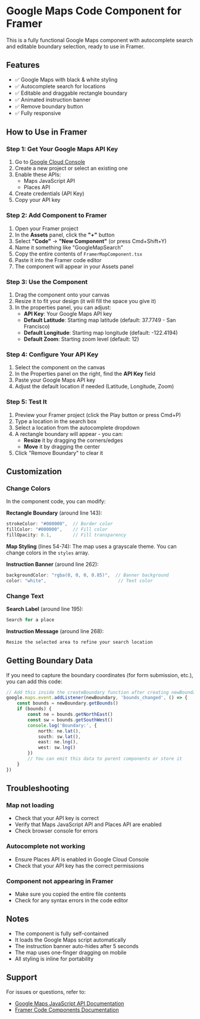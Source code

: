 # Google Maps Code Component for Framer

This is a fully functional Google Maps component with autocomplete search and editable boundary selection, ready to use in Framer.

## Features

- ✅ Google Maps with black & white styling
- ✅ Autocomplete search for locations
- ✅ Editable and draggable rectangle boundary
- ✅ Animated instruction banner
- ✅ Remove boundary button
- ✅ Fully responsive

## How to Use in Framer

### Step 1: Get Your Google Maps API Key

1. Go to [Google Cloud Console](https://console.cloud.google.com/)
2. Create a new project or select an existing one
3. Enable these APIs:
   - Maps JavaScript API
   - Places API
4. Create credentials (API Key)
5. Copy your API key

### Step 2: Add Component to Framer

1. Open your Framer project
2. In the **Assets** panel, click the **"+"** button
3. Select **"Code"** → **"New Component"** (or press Cmd+Shift+Y)
4. Name it something like "GoogleMapSearch"
5. Copy the entire contents of `FramerMapComponent.tsx`
6. Paste it into the Framer code editor
7. The component will appear in your Assets panel

### Step 3: Use the Component

1. Drag the component onto your canvas
2. Resize it to fit your design (it will fill the space you give it)
3. In the properties panel, you can adjust:
   - **API Key**: Your Google Maps API key
   - **Default Latitude**: Starting map latitude (default: 37.7749 - San Francisco)
   - **Default Longitude**: Starting map longitude (default: -122.4194)
   - **Default Zoom**: Starting zoom level (default: 12)

### Step 4: Configure Your API Key

1. Select the component on the canvas
2. In the Properties panel on the right, find the **API Key** field
3. Paste your Google Maps API key
4. Adjust the default location if needed (Latitude, Longitude, Zoom)

### Step 5: Test It

1. Preview your Framer project (click the Play button or press Cmd+P)
2. Type a location in the search box
3. Select a location from the autocomplete dropdown
4. A rectangle boundary will appear - you can:
   - **Resize** it by dragging the corners/edges
   - **Move** it by dragging the center
5. Click "Remove Boundary" to clear it

## Customization

### Change Colors

In the component code, you can modify:

**Rectangle Boundary** (around line 143):
```typescript
strokeColor: "#000000",  // Border color
fillColor: "#000000",    // Fill color
fillOpacity: 0.1,        // Fill transparency
```

**Map Styling** (lines 54-74):
The map uses a grayscale theme. You can change colors in the `styles` array.

**Instruction Banner** (around line 262):
```typescript
backgroundColor: "rgba(0, 0, 0, 0.85)",  // Banner background
color: "white",                           // Text color
```

### Change Text

**Search Label** (around line 195):
```typescript
Search for a place
```

**Instruction Message** (around line 268):
```typescript
Resize the selected area to refine your search location
```

## Getting Boundary Data

If you need to capture the boundary coordinates (for form submission, etc.), you can add this code:

```typescript
// Add this inside the createBoundary function after creating newBoundary
google.maps.event.addListener(newBoundary, 'bounds_changed', () => {
    const bounds = newBoundary.getBounds()
    if (bounds) {
        const ne = bounds.getNorthEast()
        const sw = bounds.getSouthWest()
        console.log('Boundary:', {
            north: ne.lat(),
            south: sw.lat(),
            east: ne.lng(),
            west: sw.lng()
        })
        // You can emit this data to parent components or store it
    }
})
```

## Troubleshooting

### Map not loading
- Check that your API key is correct
- Verify that Maps JavaScript API and Places API are enabled
- Check browser console for errors

### Autocomplete not working
- Ensure Places API is enabled in Google Cloud Console
- Check that your API key has the correct permissions

### Component not appearing in Framer
- Make sure you copied the entire file contents
- Check for any syntax errors in the code editor

## Notes

- The component is fully self-contained
- It loads the Google Maps script automatically
- The instruction banner auto-hides after 5 seconds
- The map uses one-finger dragging on mobile
- All styling is inline for portability

## Support

For issues or questions, refer to:
- [Google Maps JavaScript API Documentation](https://developers.google.com/maps/documentation/javascript)
- [Framer Code Components Documentation](https://www.framer.com/developers/)
